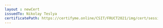 ```yaml
--- 
layout : newCert 
issuedTo: Nikolay Teslya 
certificatePath: https://certifyme.online/CSIT/FRUCT2021/img/cert/sessionchair/NikolayTeslya_716d0.png
--- 
```


